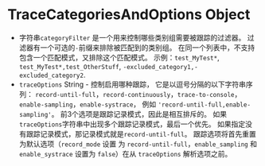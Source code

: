 # TraceCategoriesAndOptions Object

* 字符串`categoryFilter` 是一个用来控制哪些类别组需要被跟踪的过滤器。 过滤器有一个可选的`-`前缀来排除被匹配到的类别组。 在同一个列表中，不支持 包含一个匹配模式，又排除这个匹配模式。 示例：`test_MyTest*`, `test_MyTest*,test_OtherStuff`, `-excluded_category1,-excluded_category2`.
* `traceOptions` String - 控制启用哪种跟踪， 它是以逗号分隔的以下字符串序列： `record-until-full`，`record-continuously`，`trace-to-console`，`enable-sampling`，`enable-systrace`， 例如 `'record-until-full,enable-sampling'`。 前3个选项是跟踪记录模式，因此是相互排斥的。 如果`traceOptions`字符串中出现多个跟踪记录模式，最后一个优先。 如果指定没有跟踪记录模式，那记录模式就是`record-until-full`。 跟踪选项将首先重置为默认选项（`record_mode` 设置 为 `record-until-full`，`enable_sampling` 和 `enable_systrace` 设置为 `false`）在从 `traceOptions` 解析选项之前。
